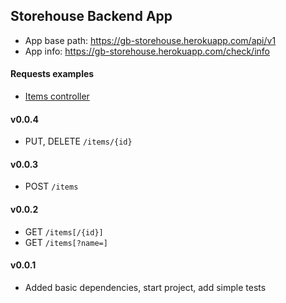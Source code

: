 Storehouse Backend App
---

- App base path: https://gb-storehouse.herokuapp.com/api/v1
- App info: https://gb-storehouse.herokuapp.com/check/info

#### Requests examples
   - [Items controller](src/test/idea-http-client/items.http)

#### v0.0.4
- PUT, DELETE `/items/{id}`

#### v0.0.3
- POST `/items`

#### v0.0.2
- GET `/items[/{id}]`
- GET `/items[?name=]`

#### v0.0.1
- Added basic dependencies, start project, add simple tests
